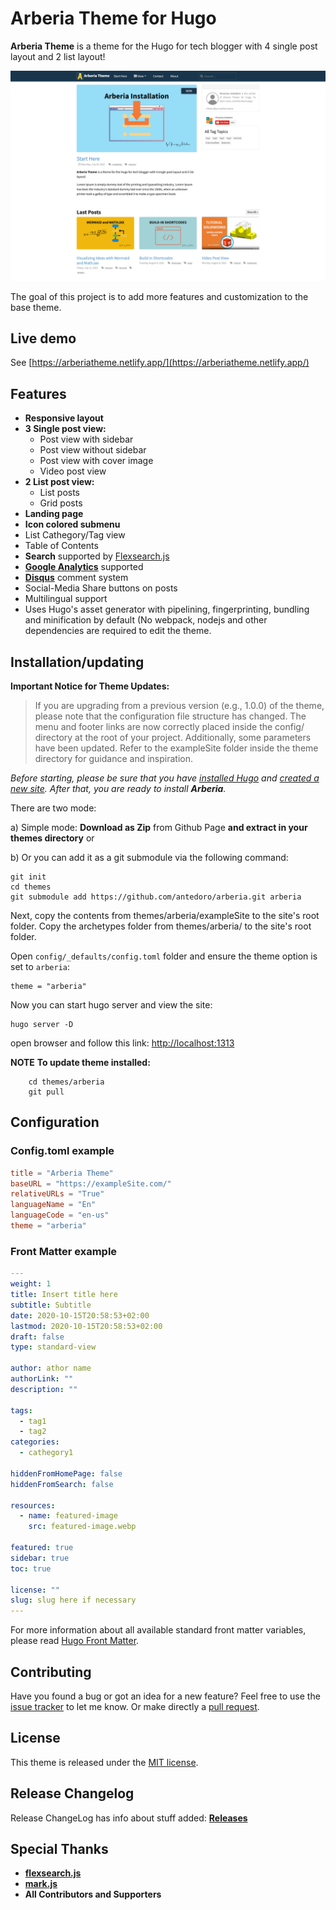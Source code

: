 # Arberia Theme for Hugo

**Arberia Theme** is a theme for the Hugo for tech blogger with 4 single post layout and 2 list layout!

![Arberia Theme Screenshot](images/screenshot.png)

The goal of this project is to add more features and customization to the base theme.

## Live demo

See [https://arberiatheme.netlify.app/](https://arberiatheme.netlify.app/)

## Features

- **Responsive layout**
- **3 Single post view:**
  - Post view with sidebar
  - Post view without sidebar
  - Post view with cover image
  - Video post view
- **2 List post view:**
  - List posts
  - Grid posts
- **Landing page**
- **Icon colored submenu**
- List Cathegory/Tag view
- Table of Contents
- **Search** supported by [Flexsearch.js](https://github.com/nextapps-de/flexsearch)
- **[Google Analytics](https://analytics.google.com/analytics)** supported
- **[Disqus](https://disqus.com)** comment system
- Social-Media Share buttons on posts
- Multilingual support
- Uses Hugo's asset generator with pipelining, fingerprinting, bundling and minification by default (No webpack, nodejs and other dependencies are required to edit the theme.

## Installation/updating

**Important Notice for Theme Updates:**
> If you are upgrading from a previous version (e.g., 1.0.0) of the theme, please note that the configuration file structure has changed. The menu and footer links are now correctly placed inside the config/ directory at the root of your project. Additionally, some parameters have been updated.
> Refer to the exampleSite folder inside the theme directory for guidance and inspiration.

*Before starting, please be sure that you have
[installed Hugo](https://gohugo.io/getting-started/quick-start/#step-1-install-hugo) and
[created a new site](https://gohugo.io/getting-started/quick-start/#step-2-create-a-new-site). After that, you are ready to install **Arberia**.*

There are two mode:

a) Simple mode: **Download as Zip** from Github Page **and extract in your themes directory** or

b) Or you can add it as a git submodule via the following command:

    git init
    cd themes
    git submodule add https://github.com/antedoro/arberia.git arberia
    
Next, copy the contents from themes/arberia/exampleSite to the site's root folder.
Copy the archetypes folder from themes/arberia/ to the site's root folder.

Open `config/_defaults/config.toml` folder and ensure the theme option is set to `arberia`:

```
theme = "arberia"
```

Now you can start hugo server and view the site:

```shell
hugo server -D
```

open browser and follow this link: [http://localhost:1313](http://localhost:1313)

**NOTE**
**To update theme installed:**

```
    cd themes/arberia
    git pull
```

## Configuration

### Config.toml example

```toml
title = "Arberia Theme"
baseURL = "https://exampleSite.com/"
relativeURLs = "True"
languageName = "En"
languageCode = "en-us"
theme = "arberia"
```

### Front Matter example

```yaml
---
weight: 1
title: Insert title here
subtitle: Subtitle
date: 2020-10-15T20:58:53+02:00
lastmod: 2020-10-15T20:58:53+02:00
draft: false
type: standard-view

author: athor name
authorLink: ""
description: ""

tags:
  - tag1
  - tag2
categories:
  - cathegory1

hiddenFromHomePage: false
hiddenFromSearch: false

resources:
  - name: featured-image
    src: featured-image.webp

featured: true
sidebar: true
toc: true

license: ""
slug: slug here if necessary
---
```

For more information about all available standard front matter variables, please read [Hugo Front Matter](https://gohugo.io/content-management/front-matter).

## Contributing

Have you found a bug or got an idea for a new feature? Feel free to use the [issue tracker](https://github.com/antedoro/arberia/issues) to let me know. Or make directly a [pull request](https://github.com/antedoro/arberia//pulls).

## License

This theme is released under the [MIT license](https://github.com/antedoro/arberia/blob/master/LICENSE).

## Release Changelog

Release ChangeLog has info about stuff added: **[Releases](https://github.com/antedoro/arberia/releases)**

## Special Thanks

- [**flexsearch.js**](https://github.com/nextapps-de/flexsearch)
- [**mark.js**](https://github.com/julmot/mark.js)
- **All Contributors and Supporters**
